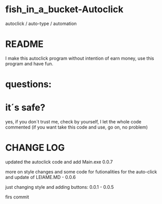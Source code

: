 # fish_in_a_bucket-Autoclick
autoclick / auto-type / automation

# README

I make this autoclick program without intention of earn money, use this program and have fun.

# questions:

# it´s safe?
yes, if you don´t trust me, check by yourself, I let the whole code commented (if you want take this code and use, go on, no problem)

# CHANGE LOG

updated the autoclick code and add Main.exe 0.0.7

more on style changes and some code for futionalities for the auto-click and update of LEIAME.MD - 0.0.6

just changing style and adding buttons: 0.0.1 - 0.0.5

firs commit
